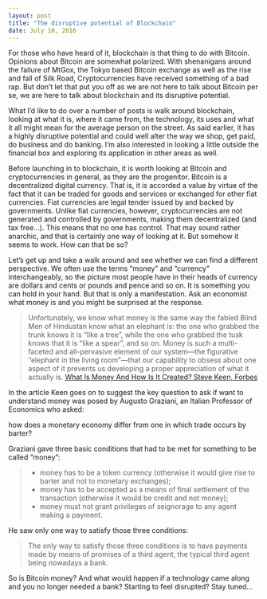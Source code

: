 ```yaml
---
layout: post
title: "The disruptive potential of Blockchain"
date: July 10, 2016
---
```


For those who have heard of it, blockchain is that thing to do with Bitcoin. Opinions about Bitcoin are somewhat polarized. With shenanigans around the failure of MtGox, the Tokyo based Bitcoin exchange as well as the rise and fall of Silk Road, Cryptocurrencies have received something of a bad rap. But don’t let that put you off as we are not here to talk about Bitcoin per se, we are here to talk about blockchain and its disruptive potential.

What I’d like to do over a number of posts is walk around blockchain, looking at what it is, where it came from, the technology, its uses and what it all might mean for the average person on the street. As said earlier, it has a highly disruptive potential and could well alter the way we shop, get paid, do business and do banking. I’m also interested in looking a little outside the financial box and exploring its application in other areas as well.

Before launching in to blockchain, it is worth looking at Bitcoin and cryptocurrencies in general, as they are the progenitor. Bitcoin is a decentralized digital currency. That is, it is accorded a value by virtue of the fact that it can be traded for goods and services or exchanged for other fiat currencies. Fiat currencies are legal tender issued by and backed by governments. Unlike fiat currencies, however, cryptocurrencies are not generated and controlled by governments, making them decentralized (and tax free…). This means that no one has control. That may sound rather anarchic, and that is certainly one way of looking at it. But somehow it seems to work. How can that be so?

Let’s get up and take a walk around and see whether we can find a different perspective. We often use the terms “money” and “currency” interchangeably, so the picture most people have in their heads of currency are dollars and cents or pounds and pence and so on. It is something you can hold in your hand. But that is only a manifestation. Ask an economist what money is and you might be surprised at the response. 

>Unfortunately, we know what money is the same way the fabled Blind Men of Hindustan know what an elephant is: the one who grabbed the trunk knows it is “like a tree”, while the one who grabbed the tusk knows that it is “like a spear”, and so on. Money is such a multi-faceted and all-pervasive element of our system—the figurative “elephant in the living room”—that our capability to obsess about one aspect of it prevents us developing a proper appreciation of what it actually is. 
[What Is Money And How Is It Created? Steve Keen, Forbes](http://www.forbes.com/sites/stevekeen/2015/02/28/what-is-money-and-how-is-it-created/#13a52c3e56a3)

In the article Keen goes on to suggest the key question to ask if want to understand money was posed by Augusto Graziani, an Italian Professor of Economics who asked:

how does a monetary economy differ from one in which trade occurs by barter?

Graziani gave three basic conditions that had to be met for something to be called “money”:

> - money has to be a token currency (otherwise it would give rise to barter and not to monetary exchanges);
>  - money has to be accepted as a means of final settlement of the transaction (otherwise it would be credit and not money);
> - money must not grant privileges of seignorage to any agent making a payment.

He saw only one way to satisfy those three conditions:

> The only way to satisfy those three conditions is to have payments made by means of promises of a third agent, the typical third agent being nowadays a bank.

So is Bitcoin money? And what would happen if a technology came along and you no longer needed a bank? Starting to feel disrupted? Stay tuned… 

